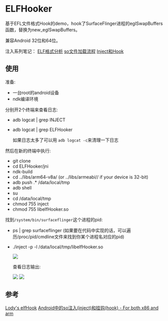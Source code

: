 # ELFHooker
基于EFL文件格式Hook的demo，hook了SurfaceFlinger进程的eglSwapBuffers函数，替换为new_eglSwapBuffers。

兼容Android 32位和64位。

注入系列笔记：
[ELF格式分析](https://melonwxd.github.io/2017/11/19/inject-1-elf/)
[so文件加载流程](https://melonwxd.github.io/2017/11/28/inject-2-so/)
[Inject和Hook](https://melonwxd.github.io/2017/12/01/inject-3-hook/)

## 使用
准备:
- 一台root的android设备
- ndk编译环境

分别开2个终端来查看日志:
- adb logcat | grep INJECT
- adb logcat | grep ELFHooker  

  如果日志太多了可以用 `adb logcat -c`来清理一下日志

然后在新的终端中执行:
- git clone 
- cd ELFHooker/jni
- ndk-build
- cd ../libs/arm64-v8a/ (or ../libs/armeabi// if your device is 32-bit)
- adb push .* /data/local/tmp
- adb shell
- su
- cd /data/local/tmp
- chmod 755 inject
- chmod 755 libelfHooker.so 

找到`/system/bin/surfaceflinger`这个进程的pid:
- ps | grep surfaceflinger (如果要在代码中实现的话，可以遍历/proc/pid/cmdline文件来找到你某个进程名对应的pid)
- ./inject -p <pid> -l /data/local/tmp/libelfHooker.so  

  ![](http://owu391pls.bkt.clouddn.com/cmdlog.png)  

  查看日志输出:  

  ![](http://owu391pls.bkt.clouddn.com/injectlog.png)
  ![](http://owu391pls.bkt.clouddn.com/hookerlog.png)





## 参考
[Lody's elfHook](https://github.com/asLody/ElfHook)
[ Android中的so注入(inject)和挂钩(hook) - For both x86 and arm](http://blog.csdn.net/jinzhuojun/article/details/9900105)

